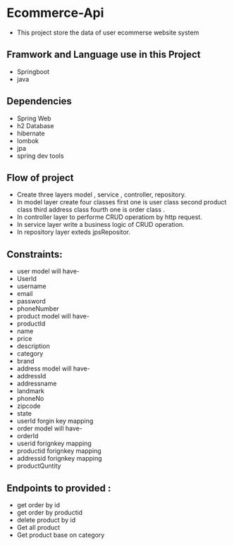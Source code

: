 # Ecommerce-Api
* This project store the data of user ecommerse website system 
## Framwork and Language use in this Project
* Springboot 
* java
## Dependencies
* Spring Web
* h2 Database
* hibernate
* lombok
* jpa
* spring dev tools 
## Flow of project
* Create three layers model , service , controller, repository.
* In model layer create four classes first one is user class second product class third address class fourth one is order class .
* In controller layer to performe CRUD operatiom by http request.
* In service layer write a business logic of CRUD operation.
* In repository layer exteds jpsRepositor.
## Constraints:
* user model will have-
* UserId
* username
* email
* password
* phoneNumber
* product model will have-
* productId
* name
* price
* description
* category
* brand
* address model will have-
* addressId
* addressname
* landmark
* phoneNo
* zipcode
* state
* userId forgin key mapping
* order model will have-
* orderId
* userid forignkey mapping
* productid forignkey mapping
* addressid forignkey mapping
* productQuntity
## Endpoints to provided :
* get order by id
* get order by productid
* delete product by id
* Get all product
* Get product base on category
